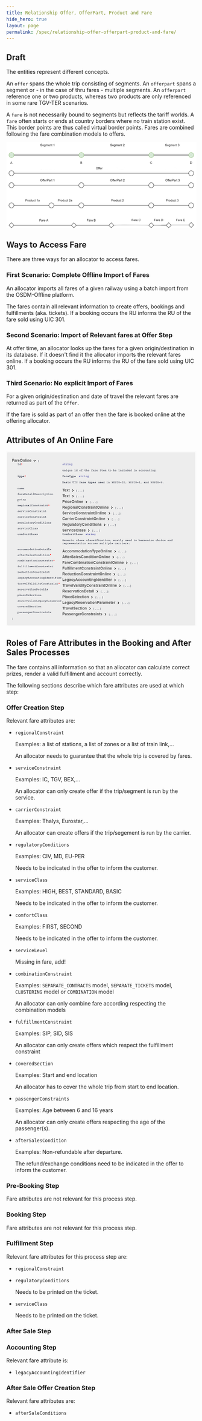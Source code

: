 ```yaml
---
title: Relationship Offer, OfferPart, Product and Fare 
hide_hero: true
layout: page
permalink: /spec/relationship-offer-offerpart-product-and-fare/
---
```


## Draft

The entities represent different concepts.

An `offer` spans the whole trip consisting of segments. An `offerpart` spans a
segment or - in the case of thru fares - multiple segments. An `offerpart`
reference one or two products, whereas two products are only referenced
in some rare TGV-TER scenarios.

A `fare` is not necessarily bound to segments but reflects the tariff
worlds. A `fare` often starts or ends at country borders where no train station exist.
This border points are thus called virtual border points. Fares are
combined following the fare combination models to offers.

![Relationship Offer, OfferPart, Product and Fare](../images/models/relationship-offer-offerpart-product-fare.png)

## Ways to Access Fare

There are three ways for an allocator to access fares.

### First Scenario: Complete Offline Import of Fares

An allocator imports all fares of a given railway using a batch import from
the OSDM-Offline platform.

The fares contain all relevant information to create offers, bookings
and fulfillments (aka. tickets). If a booking occurs the RU informs
the RU of the fare sold using UIC 301.

### Second Scenario: Import of Relevant fares at Offer Step

At offer time, an allocator looks up the fares for a given origin/destination
in its database. If it doesn't find it the allocator imports the relevant
fares online. If a booking occurs the RU informs the RU of the fare sold using UIC 301.

### Third Scenario: No explicit Import of Fares

For a given origin/destination and date of travel the relevant fares are
returned as part of the `Offer`.

If the fare is sold as part of an offer then the fare is booked online at the offering
allocator.

## Attributes of An Online Fare

![Attributes of An Online Fare](../images/models/attributes-online-fare.png)

## Roles of Fare Attributes in the Booking and After Sales Processes

The fare contains all information so that an allocator can calculate correct prizes,
render a valid fulfillment and account correctly.

The following sections describe which fare attributes are used at which step:

### Offer Creation Step

Relevant fare attributes are:

- `regionalConstraint`
  
  Examples: a list of stations, a list of zones or a list of train link,...

  An allocator needs to guarantee that the whole trip is covered by fares.

- `serviceConstraint`

  Examples: IC, TGV, BEX,...

  An allocator can only create offer if the trip/segment is run by the service.

- `carrierConstraint`

  Examples: Thalys, Eurostar,...

  An allocator can create offers if the trip/segement is run by the carrier.

- `regulatoryConditions`

  Examples: CIV, MD, EU-PER

  Needs to be indicated in the offer to inform the customer.

- `serviceClass`

  Examples: HIGH, BEST, STANDARD, BASIC

  Needs to be indicated in the offer to inform the customer.

- `comfortClass`

  Examples: FIRST, SECOND

  Needs to be indicated in the offer to inform the customer.

- `serviceLevel`
  
  Missing in fare, add!

- `combinationConstraint`

  Examples: `SEPARATE_CONTRACTS` model, `SEPARATE_TICKETS` model, `CLUSTERING` model or `COMBINATION` model

  An allocator can only combine fare according respecting the combination models

- `fulfillmentConstraint`

  Examples: SIP, SID, SIS

  An allocator can only create offers which respect the fulfillment constraint

- `coveredSection`

  Examples: Start and end location

  An allocator has to cover the whole trip from start to end location.

- `passengerConstraints`

  Examples: Age between 6 and 16 years

  An allocator can only create offers respecting the age of the passenger(s).

- `afterSalesCondition`

  Examples: Non-refundable after departure.

  The refund/exchange conditions need to be indicated in the offer to inform the customer.

### Pre-Booking Step

Fare attributes are not relevant for this process step.

### Booking Step

Fare attributes are not relevant for this process step.

### Fulfillment Step

Relevant fare attributes for this process step  are:

- `regionalConstraint`

- `regulatoryConditions`

  Needs to be printed on the ticket.

- `serviceClass`

  Needs to be printed on the ticket.

### After Sale Step

### Accounting Step

Relevant fare attribute is:

- `legacyAccountingIdentifier`

### After Sale Offer Creation Step

Relevant fare attributes are:

- `afterSaleConditions`
